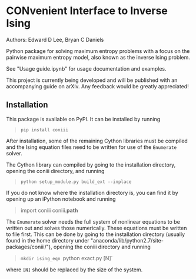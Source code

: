 # CONvenient Interface to Inverse Ising
Authors: Edward D Lee, Bryan C Daniels

Python package for solving maximum entropy problems with a focus on the pairwise maximum entropy
model, also known as the inverse Ising problem.

See "Usage guide.ipynb" for usage documentation and examples.

This project is currently being developed and will be published with an accompanying guide on arXiv.
Any feedback would be greatly appreciated!

## Installation
This package is available on PyPI. It can be installed by running  
>`pip install coniii`

After installation, some of the remaining Cython libraries must be compiled and the Ising equation
files need to be written for use of the `Enumerate` solver.

The Cython library can compiled by going to the installation directory, opening the coniii
directory, and running  
>`python setup_module.py build_ext --inplace`

If you do not know where the installation directory is, you can find it by opening up an iPython
notebook and running
> import coniii
> coniii.__path__

The `Enumerate` solver needs the full system of nonlinear equations to be written out and solves
those numerically. These equations must be written to file first. This can be done by going to the
installation directory (usually found in the home directory under
"anaconda/lib/python2.7/site-packages/coniii/"), opening the coniii directory and running  
>`mkdir ising_eqn
>`python exact.py [N]` 

where `[N]` should be replaced by the size of the system.
